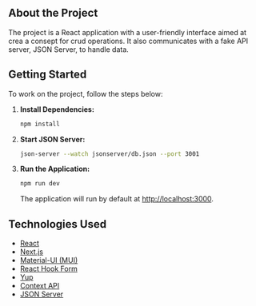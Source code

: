 ## About the Project

The project is a React application with a user-friendly interface aimed at crea a consept for crud operations. It also communicates with a fake API server, JSON Server, to handle data.

## Getting Started

To work on the project, follow the steps below:

1. **Install Dependencies:**

    ```bash
    npm install
    ```

2. **Start JSON Server:**

    ```bash
    json-server --watch jsonserver/db.json --port 3001
    ```

3. **Run the Application:**

    ```bash
    npm run dev
    ```

    The application will run by default at [http://localhost:3000](http://localhost:3000).

## Technologies Used

- [React](https://reactjs.org/)
- [Next.js](https://nextjs.org/)
- [Material-UI (MUI)](https://mui.com/)
- [React Hook Form](https://react-hook-form.com/)
- [Yup](https://github.com/jquense/yup)
- [Context API](https://reactjs.org/docs/context.html)
- [JSON Server](https://github.com/typicode/json-server)
